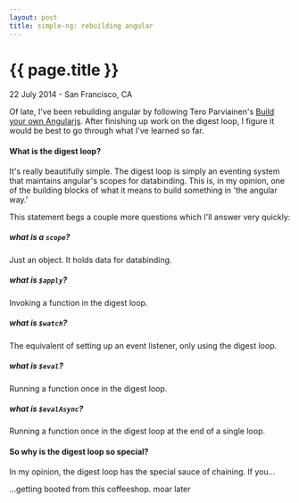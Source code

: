 ```yaml
---
layout: post
title: simple-ng: rebuilding angular
---
```


{{ page.title }}
================

<p class="meta">22 July 2014 - San Francisco, CA</p>

Of late, I've been rebuilding angular by following Tero Parviainen's
[Build your own Angularjs][ng]. After finishing up work on the digest loop, I
figure it would be best to go through what I've learned so far.

#### What is the digest loop?

It's really beautifully simple. The digest loop is simply an eventing system
that maintains angular's scopes for databinding. This is, in my opinion, one of
the building blocks of what it means to build something in 'the angular way.'

This statement begs a couple more questions which I'll answer very quickly:

##### what is a `scope`?

Just an object. It holds data for databinding.

##### what is `$apply`?

Invoking a function in the digest loop.

##### what is `$watch`?

The equivalent of setting up an event listener, only using the digest loop.

##### what is `$eval`?

Running a function once in the digest loop.

##### what is `$evalAsync`?

Running a function once in the digest loop at the end of a single loop.

#### So why is the digest loop so special?

In my opinion, the digest loop has the special sauce of chaining. If you...

...getting booted from this coffeeshop. moar later




[ng]: http://teropa.info/build-your-own-angular
